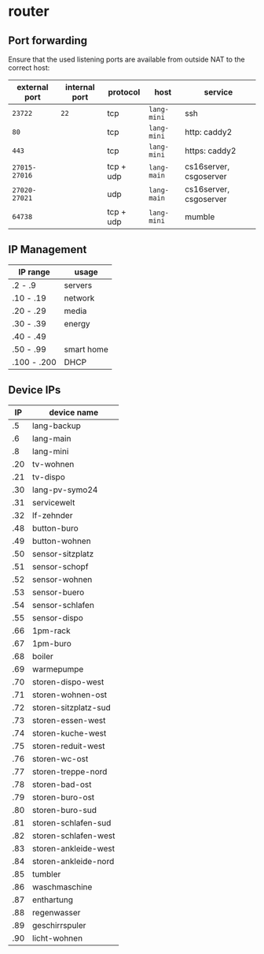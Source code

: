 router
======


Port forwarding
---------------

Ensure that the used listening ports are available from outside NAT to the correct host:

| external port | internal port | protocol  | host          | service |
| ------------- | ------------- |-----------| ------------- | ------- |
| `23722`       | `22`          | tcp       | `lang-mini`   | ssh |
| `80`          |               | tcp       | `lang-mini`   | http: caddy2 |
| `443`         |               | tcp       | `lang-mini`   | https: caddy2 |
| `27015-27016` |               | tcp + udp | `lang-main`   | cs16server, csgoserver |
| `27020-27021` |               | udp       | `lang-main`   | cs16server, csgoserver |
| `64738`       |               | tcp + udp | `lang-mini`   | mumble |


IP Management
-------------

| IP range    | usage                |
|-------------|----------------------|
| .2   - .9   | servers              |
| .10  - .19  | network              |
| .20  - .29  | media                |
| .30  - .39  | energy               |
| .40  - .49  |                      |
| .50  - .99  | smart home |
| .100 - .200 | DHCP                 |


Device IPs
----------

| IP  | device name          |
|-----|----------------------|
| .5  | lang-backup          |
| .6  | lang-main            |
| .8  | lang-mini            |
| .20 | tv-wohnen            |
| .21 | tv-dispo             |
| .30 | lang-pv-symo24       |
| .31 | servicewelt          |
| .32 | lf-zehnder           |
| .48 | button-buro          |
| .49 | button-wohnen        |
| .50 | sensor-sitzplatz     |
| .51 | sensor-schopf        |
| .52 | sensor-wohnen        |
| .53 | sensor-buero         |
| .54 | sensor-schlafen      |
| .55 | sensor-dispo         |
| .66 | 1pm-rack             |
| .67 | 1pm-buro             |
| .68 | boiler               |
| .69 | warmepumpe           |
| .70 | storen-dispo-west    |
| .71 | storen-wohnen-ost    |
| .72 | storen-sitzplatz-sud |
| .73 | storen-essen-west    |
| .74 | storen-kuche-west    |
| .75 | storen-reduit-west   |
| .76 | storen-wc-ost        |
| .77 | storen-treppe-nord   |
| .78 | storen-bad-ost       |
| .79 | storen-buro-ost      |
| .80 | storen-buro-sud      |
| .81 | storen-schlafen-sud  |
| .82 | storen-schlafen-west |
| .83 | storen-ankleide-west |
| .84 | storen-ankleide-nord |
| .85 | tumbler              |
| .86 | waschmaschine        |
| .87 | enthartung           |
| .88 | regenwasser          |
| .89 | geschirrspuler       |
| .90 | licht-wohnen         |
